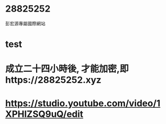 # 28825252
彭宏源專屬國際網站
# test
# 成立二十四小時後, 才能加密,即https://28825252.xyz
# https://studio.youtube.com/video/1XPHlZSQ9uQ/edit
